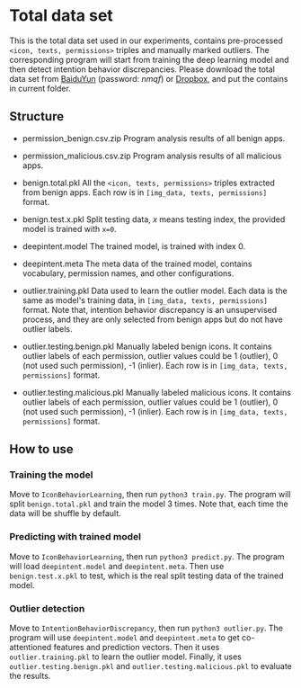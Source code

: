 # Total data set

This is the total data set used in our experiments, contains pre-processed `<icon, texts, permissions>` triples and manually marked outliers. The corresponding program will start from training the deep learning model and then detect intention behavior discrepancies. Please download the total data set from [BaiduYun](https://pan.baidu.com/s/1E0iE-Nm8xx4qsFB6PnkYwA) (password: *nmqf*) or [Dropbox](https://www.dropbox.com/sh/0ba30ay99ora50b/AACG-nszNCGEDs9fDor75JI3a?dl=0), and put the contains in current folder.

## Structure

+ permission_benign.csv.zip
Program analysis results of all benign apps. 

+ permission_malicious.csv.zip
Program analysis results of all malicious apps.

+ benign.total.pkl
All the `<icon, texts, permissions>` triples extracted from benign apps.
Each row is in `[img_data, texts, permissions]` format.

+ benign.test.x.pkl
Split testing data, *x* means testing index, the provided model is trained with `x=0`.

+ deepintent.model
The trained model, is trained with index 0.

+ deepintent.meta
The meta data of the trained model, contains vocabulary, permission names, and other configurations.

+ outlier.training.pkl
Data used to learn the outlier model.
Each data is the same as model's training data, in `[img_data, texts, permissions]` format.
Note that, intention behavior discrepancy is an unsupervised process, and they are only selected from benign apps but do not have outlier labels.

+ outlier.testing.benign.pkl
Manually labeled benign icons.
It contains outlier labels of each permission, outlier values could be 1 (outlier), 0 (not used such permission), -1 (inlier).
Each row is in `[img_data, texts, permissions]` format.

+ outlier.testing.malicious.pkl
Manually labeled malicious icons.
It contains outlier labels of each permission, outlier values could be 1 (outlier), 0 (not used such permission), -1 (inlier).
Each row is in `[img_data, texts, permissions]` format.

## How to use

### Training the model

Move to `IconBehaviorLearning`, then run `python3 train.py`.
The program will split `benign.total.pkl` and train the model 3 times.
Note that, each time the data will be shuffle by default.

### Predicting with trained model

Move to `IconBehaviorLearning`, then run `python3 predict.py`.
The program will load `deepintent.model` and `deepintent.meta`.
Then use `benign.test.x.pkl` to test, which is the real split testing data of the trained model.

### Outlier detection

Move to `IntentionBehaviorDiscrepancy`, then run `python3 outlier.py`.
The program will use `deepintent.model` and `deepintent.meta` to get co-attentioned features and prediction vectors.
Then it uses `outlier.training.pkl` to learn the outlier model.
Finally, it uses `outlier.testing.benign.pkl` and `outlier.testing.malicious.pkl` to evaluate the results.
